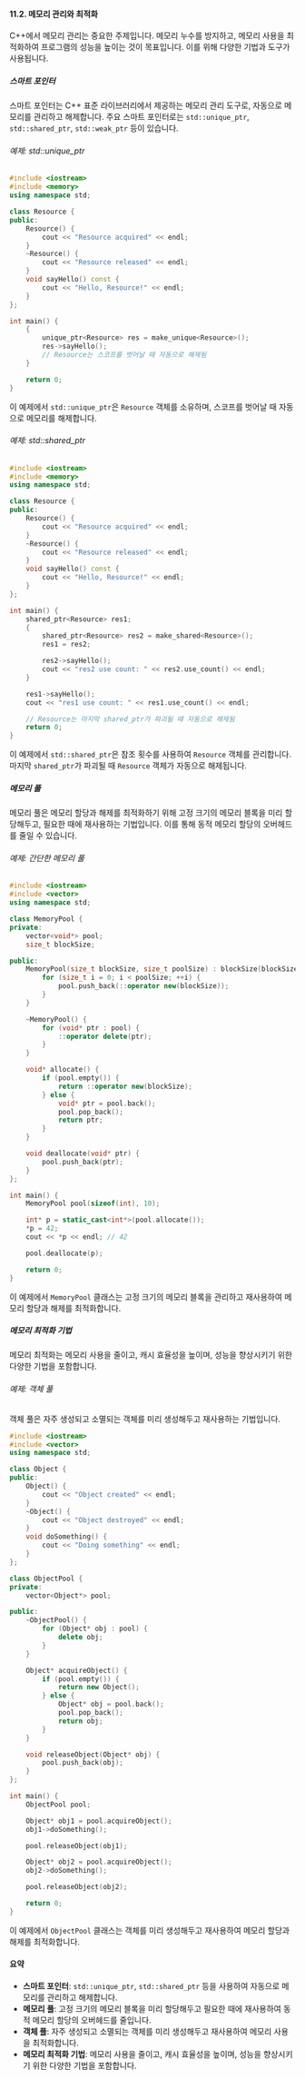 #### 11.2. 메모리 관리와 최적화

C++에서 메모리 관리는 중요한 주제입니다. 메모리 누수를 방지하고, 메모리 사용을 최적화하여 프로그램의 성능을 높이는 것이 목표입니다. 이를 위해 다양한 기법과 도구가 사용됩니다.

##### 스마트 포인터

스마트 포인터는 C++ 표준 라이브러리에서 제공하는 메모리 관리 도구로, 자동으로 메모리를 관리하고 해제합니다. 주요 스마트 포인터로는 `std::unique_ptr`, `std::shared_ptr`, `std::weak_ptr` 등이 있습니다.

###### 예제: std::unique_ptr

```cpp
#include <iostream>
#include <memory>
using namespace std;

class Resource {
public:
    Resource() {
        cout << "Resource acquired" << endl;
    }
    ~Resource() {
        cout << "Resource released" << endl;
    }
    void sayHello() const {
        cout << "Hello, Resource!" << endl;
    }
};

int main() {
    {
        unique_ptr<Resource> res = make_unique<Resource>();
        res->sayHello();
        // Resource는 스코프를 벗어날 때 자동으로 해제됨
    }

    return 0;
}
```

이 예제에서 `std::unique_ptr`은 `Resource` 객체를 소유하며, 스코프를 벗어날 때 자동으로 메모리를 해제합니다.

###### 예제: std::shared_ptr

```cpp
#include <iostream>
#include <memory>
using namespace std;

class Resource {
public:
    Resource() {
        cout << "Resource acquired" << endl;
    }
    ~Resource() {
        cout << "Resource released" << endl;
    }
    void sayHello() const {
        cout << "Hello, Resource!" << endl;
    }
};

int main() {
    shared_ptr<Resource> res1;
    {
        shared_ptr<Resource> res2 = make_shared<Resource>();
        res1 = res2;

        res2->sayHello();
        cout << "res2 use count: " << res2.use_count() << endl;
    }

    res1->sayHello();
    cout << "res1 use count: " << res1.use_count() << endl;

    // Resource는 마지막 shared_ptr가 파괴될 때 자동으로 해제됨
    return 0;
}
```

이 예제에서 `std::shared_ptr`은 참조 횟수를 사용하여 `Resource` 객체를 관리합니다. 마지막 `shared_ptr`가 파괴될 때 `Resource` 객체가 자동으로 해제됩니다.

##### 메모리 풀

메모리 풀은 메모리 할당과 해제를 최적화하기 위해 고정 크기의 메모리 블록을 미리 할당해두고, 필요한 때에 재사용하는 기법입니다. 이를 통해 동적 메모리 할당의 오버헤드를 줄일 수 있습니다.

###### 예제: 간단한 메모리 풀

```cpp
#include <iostream>
#include <vector>
using namespace std;

class MemoryPool {
private:
    vector<void*> pool;
    size_t blockSize;

public:
    MemoryPool(size_t blockSize, size_t poolSize) : blockSize(blockSize) {
        for (size_t i = 0; i < poolSize; ++i) {
            pool.push_back(::operator new(blockSize));
        }
    }

    ~MemoryPool() {
        for (void* ptr : pool) {
            ::operator delete(ptr);
        }
    }

    void* allocate() {
        if (pool.empty()) {
            return ::operator new(blockSize);
        } else {
            void* ptr = pool.back();
            pool.pop_back();
            return ptr;
        }
    }

    void deallocate(void* ptr) {
        pool.push_back(ptr);
    }
};

int main() {
    MemoryPool pool(sizeof(int), 10);

    int* p = static_cast<int*>(pool.allocate());
    *p = 42;
    cout << *p << endl; // 42

    pool.deallocate(p);

    return 0;
}
```

이 예제에서 `MemoryPool` 클래스는 고정 크기의 메모리 블록을 관리하고 재사용하여 메모리 할당과 해제를 최적화합니다.

##### 메모리 최적화 기법

메모리 최적화는 메모리 사용을 줄이고, 캐시 효율성을 높이며, 성능을 향상시키기 위한 다양한 기법을 포함합니다.

###### 예제: 객체 풀

객체 풀은 자주 생성되고 소멸되는 객체를 미리 생성해두고 재사용하는 기법입니다.

```cpp
#include <iostream>
#include <vector>
using namespace std;

class Object {
public:
    Object() {
        cout << "Object created" << endl;
    }
    ~Object() {
        cout << "Object destroyed" << endl;
    }
    void doSomething() {
        cout << "Doing something" << endl;
    }
};

class ObjectPool {
private:
    vector<Object*> pool;

public:
    ~ObjectPool() {
        for (Object* obj : pool) {
            delete obj;
        }
    }

    Object* acquireObject() {
        if (pool.empty()) {
            return new Object();
        } else {
            Object* obj = pool.back();
            pool.pop_back();
            return obj;
        }
    }

    void releaseObject(Object* obj) {
        pool.push_back(obj);
    }
};

int main() {
    ObjectPool pool;

    Object* obj1 = pool.acquireObject();
    obj1->doSomething();

    pool.releaseObject(obj1);

    Object* obj2 = pool.acquireObject();
    obj2->doSomething();

    pool.releaseObject(obj2);

    return 0;
}
```

이 예제에서 `ObjectPool` 클래스는 객체를 미리 생성해두고 재사용하여 메모리 할당과 해제를 최적화합니다.

#### 요약

- **스마트 포인터**: `std::unique_ptr`, `std::shared_ptr` 등을 사용하여 자동으로 메모리를 관리하고 해제합니다.
- **메모리 풀**: 고정 크기의 메모리 블록을 미리 할당해두고 필요한 때에 재사용하여 동적 메모리 할당의 오버헤드를 줄입니다.
- **객체 풀**: 자주 생성되고 소멸되는 객체를 미리 생성해두고 재사용하여 메모리 사용을 최적화합니다.
- **메모리 최적화 기법**: 메모리 사용을 줄이고, 캐시 효율성을 높이며, 성능을 향상시키기 위한 다양한 기법을 포함합니다.
